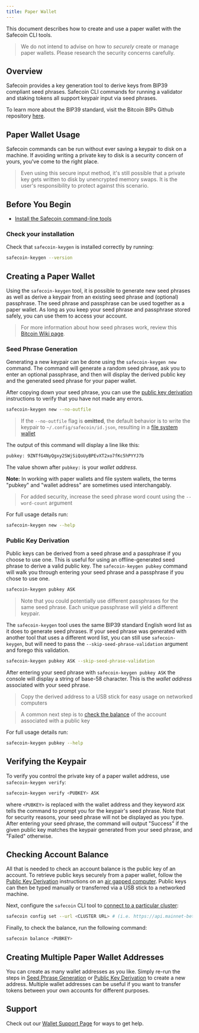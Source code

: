 ```yaml
---
title: Paper Wallet
---
```


This document describes how to create and use a paper wallet with the Safecoin CLI
tools.

> We do not intend to advise on how to _securely_ create or manage paper wallets. Please research the security concerns carefully.

## Overview

Safecoin provides a key generation tool to derive keys from BIP39 compliant seed
phrases. Safecoin CLI commands for running a validator and staking tokens all
support keypair input via seed phrases.

To learn more about the BIP39 standard, visit the Bitcoin BIPs Github repository
[here](https://github.com/bitcoin/bips/blob/master/bip-0039.mediawiki).

## Paper Wallet Usage

Safecoin commands can be run without ever saving a keypair to disk on a machine.
If avoiding writing a private key to disk is a security concern of yours, you've
come to the right place.

> Even using this secure input method, it's still possible that a private key gets written to disk by unencrypted memory swaps. It is the user's responsibility to protect against this scenario.

## Before You Begin

- [Install the Safecoin command-line tools](../cli/install-safecoin-cli-tools.md)

### Check your installation

Check that `safecoin-keygen` is installed correctly by running:

```bash
safecoin-keygen --version
```

## Creating a Paper Wallet

Using the `safecoin-keygen` tool, it is possible to generate new seed phrases as
well as derive a keypair from an existing seed phrase and (optional) passphrase.
The seed phrase and passphrase can be used together as a paper wallet. As long
as you keep your seed phrase and passphrase stored safely, you can use them to
access your account.

> For more information about how seed phrases work, review this [Bitcoin Wiki page](https://en.bitcoin.it/wiki/Seed_phrase).

### Seed Phrase Generation

Generating a new keypair can be done using the `safecoin-keygen new` command. The
command will generate a random seed phrase, ask you to enter an optional
passphrase, and then will display the derived public key and the generated seed
phrase for your paper wallet.

After copying down your seed phrase, you can use the
[public key derivation](#public-key-derivation) instructions to verify that you
have not made any errors.

```bash
safecoin-keygen new --no-outfile
```

> If the `--no-outfile` flag is **omitted**, the default behavior is to write the keypair to `~/.config/safecoin/id.json`, resulting in a [file system wallet](file-system-wallet.md)

The output of this command will display a line like this:

```bash
pubkey: 9ZNTfG4NyQgxy2SWjSiQoUyBPEvXT2xo7fKc5hPYYJ7b
```

The value shown after `pubkey:` is your _wallet address_.

**Note:** In working with paper wallets and file system wallets, the terms "pubkey"
and "wallet address" are sometimes used interchangably.

> For added security, increase the seed phrase word count using the `--word-count` argument

For full usage details run:

```bash
safecoin-keygen new --help
```

### Public Key Derivation

Public keys can be derived from a seed phrase and a passphrase if you choose to
use one. This is useful for using an offline-generated seed phrase to
derive a valid public key. The `safecoin-keygen pubkey` command will walk you
through entering your seed phrase and a passphrase if you chose to use one.

```bash
safecoin-keygen pubkey ASK
```

> Note that you could potentially use different passphrases for the same seed phrase. Each unique passphrase will yield a different keypair.

The `safecoin-keygen` tool uses the same BIP39 standard English word list as it
does to generate seed phrases. If your seed phrase was generated with another
tool that uses a different word list, you can still use `safecoin-keygen`, but
will need to pass the `--skip-seed-phrase-validation` argument and forego this
validation.

```bash
safecoin-keygen pubkey ASK --skip-seed-phrase-validation
```

After entering your seed phrase with `safecoin-keygen pubkey ASK` the console
will display a string of base-58 character. This is the _wallet address_
associated with your seed phrase.

> Copy the derived address to a USB stick for easy usage on networked computers

> A common next step is to [check the balance](#checking-account-balance) of the account associated with a public key

For full usage details run:

```bash
safecoin-keygen pubkey --help
```

## Verifying the Keypair

To verify you control the private key of a paper wallet address, use
`safecoin-keygen verify`:

```bash
safecoin-keygen verify <PUBKEY> ASK
```

where `<PUBKEY>` is replaced with the wallet address and they keyword `ASK` tells the
command to prompt you for the keypair's seed phrase. Note that for security
reasons, your seed phrase will not be displayed as you type. After entering your
seed phrase, the command will output "Success" if the given public key matches the
keypair generated from your seed phrase, and "Failed" otherwise.

## Checking Account Balance

All that is needed to check an account balance is the public key of an account.
To retrieve public keys securely from a paper wallet, follow the
[Public Key Derivation](#public-key-derivation) instructions on an
[air gapped computer](<https://en.wikipedia.org/wiki/Air_gap_(networking)>).
Public keys can then be typed manually or transferred via a USB stick to a
networked machine.

Next, configure the `safecoin` CLI tool to
[connect to a particular cluster](../cli/choose-a-cluster.md):

```bash
safecoin config set --url <CLUSTER URL> # (i.e. https://api.mainnet-beta.safecoin.org)
```

Finally, to check the balance, run the following command:

```bash
safecoin balance <PUBKEY>
```

## Creating Multiple Paper Wallet Addresses

You can create as many wallet addresses as you like. Simply re-run the
steps in [Seed Phrase Generation](#seed-phrase-generation) or
[Public Key Derivation](#public-key-derivation) to create a new address.
Multiple wallet addresses can be useful if you want to transfer tokens between
your own accounts for different purposes.

## Support

Check out our [Wallet Support Page](support.md) for ways to get help.
